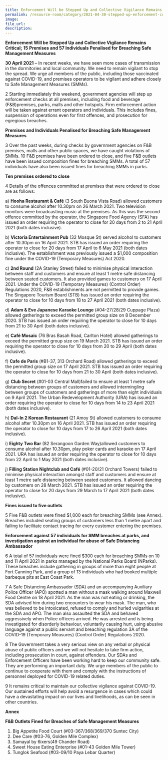 ```yaml
---  
title: Enforcement Will be Stepped Up and Collective Vigilance Remains Critical; 15 Premises and 57 Individuals Penalised for Breaching Safe Management Measures 
permalink: /resource-room/category/2021-04-30-stepped-up-enforcement-collective-vigilance
image:  
file_url:  
description:  
---  
```


**Enforcement Will be Stepped Up and Collective Vigilance Remains Critical;** **15**  **Premises and 57 Individuals Penalised for Breaching Safe Management Measures**

**30 April 2021** – In recent weeks, we have seen more cases of transmission in the dormitories and local community. We need to remain vigilant to stop the spread. We urge all members of the public, including those vaccinated against COVID-19, and premises operators to be vigilant and adhere closely to Safe Management Measures (SMMs).

2 Starting immediately this weekend, government agencies will step up enforcement checks at all premises, including food and beverage (F&amp;B)premises, parks, malls and other hotspots. Firm enforcement action will be taken against errant operators and individuals. This includes fines, suspension of operations even for first offences, and prosecution for egregious breaches.

**Premises and Individuals Penalised for Breaching Safe Management Measures**

3 Over the past weeks, during checks by government agencies on F&amp;B premises, malls and other public spaces, we have caught violations of SMMs. 10 F&amp;B premises have been ordered to close, and five F&amp;B outlets have been issued composition fines for breaching SMMs. A total of 57 individuals have also been issued fines for breaching SMMs in parks.

**Ten premises ordered to close**

4 Details of the offences committed at premises that were ordered to close are as follows:

a) **Hooha Restaurant &amp; Café** (3 South Buona Vista Road) allowed customers to consume alcohol after 10.30pm on 26 March 2021. Two television monitors were broadcasting music at the premises. As this was the second offence committed by the operator, the Singapore Food Agency (SFA) has issued an order requiring the operator to close for 20 days from 2 to 21 April 2021 (both dates inclusive).

b) **Victoria Entertainment Pub** (32 Mosque St) served alcohol to customers after 10.30pm on 16 April 2021. STB has issued an order requiring the operator to close for 20 days from 17 April to 6 May 2021 (both dates inclusive). The establishment was previously issued a $1,000 composition fine under the COVID-19 (Temporary Measures) Act 2020.

c) **2nd Round** (2A Stanley Street) failed to minimise physical interaction between staff and customers and ensure at least 1 metre safe distancing between seated customers. It also provided games to customers on 17 April 2021. Under the COVID-19 (Temporary Measures) (Control Order) Regulations 2020, F&amp;B establishments are not permitted to provide games. The Singapore Tourism Board (STB) has issued an order requiring the operator to close for 10 days from 18 to 27 April 2021 (both dates inclusive).

d) **Adam &amp; Eve Japanese Karaoke Lounge** (#04-27/28/29 Cuppage Plaza) allowed gatherings to exceed the permitted group size on 8 December 2020. STB has issued an order requiring the operator to close for 10 days from 21 to 30 April (both dates inclusive).

e) **Café Mosaic** (76 Bras Basah Road, Carlton Hotel) allowed gatherings to exceed the permitted group size on 19 March 2021. STB has issued an order requiring the operator to close for 10 days from 20 to 29 April (both dates inclusive).

f) **Cafe de Paris** (#B1-37, 313 Orchard Road) allowed gatherings to exceed the permitted group size on 17 April 2021. STB has issued an order requiring the operator to close for 10 days from 21 to 30 April (both dates inclusive).

g) **Club Secret** (#01-03 Central Mall)failed to ensure at least 1 metre safe distancing between groups of customers and allowed intermingling between groups of customers and gatherings of more than eight individuals on 9 April 2021. The Urban Redevelopment Authority (URA) has issued an order requiring the operator to close for 10 days from 14 to 23 April 2021 (both dates inclusive).

h) **Dal-In 2 Korean Restaurant** (21 Amoy St) allowed customers to consume alcohol after 10.30pm on 16 April 2021. STB has issued an order requiring the operator to close for 10 days from 17 to 26 April 2021 (both dates inclusive).

i) **Eighty Two Bar** (82 Serangoon Garden Way)allowed customers to consume alcohol after 10.30pm, play poker cards and karaoke on 17 April 2021. URA has issued an order requiring the operator to close for 10 days from 22 April to 1 May 2021 (both dates inclusive).

j) **Filling Station Nightclub and Café** (#01-20/21 Orchard Towers) failed to minimise physical interaction amongst staff and customers and ensure at least 1 metre safe distancing between seated customers. It allowed dancing by customers on 28 March 2021. STB has issued an order requiring the operator to close for 20 days from 29 March to 17 April 2021 (both dates inclusive).

**Fines issued to five outlets**

5 Five F&amp;B outlets were fined $1,000 each for breaching SMMs (see Annex). Breaches included seating groups of customers less than 1 metre apart and failing to facilitate contact tracing for every customer entering the premises.

**Enforcement against 57 individuals for SMM breaches at parks, and investigation against an individual for abuse of Safe Distancing Ambassador**

6 A total of 57 individuals were fined $300 each for breaching SMMs on 10 and 11 April 2021 in parks managed by the National Parks Board (NParks). These breaches include gathering in groups of more than eight people at Fort Canning Park, and a group of 13 individuals who had booked multiple barbeque pits at East Coast Park.

7 A Safe Distancing Ambassador (SDA) and an accompanying Auxiliary Police Officer (APO) spotted a man without a mask walking around Maxwell Food Centre on 18 April 2021. As the man was not eating or drinking, the SDA advised him during two encounters to wear his mask. The man, who was believed to be intoxicated, refused to comply and hurled vulgarities at the SDA and APO. The man also assaulted the SDA and behaved aggressively when Police officers arrived. He was arrested and is being investigated for disorderly behaviour, voluntarily causing hurt, using abusive language against a public servant and breaching regulation 3A of the COVID-19 (Temporary Measures) (Control Order) Regulations 2020.

8 The Government takes a very serious view on any verbal or physical abuse of public officers and we will not hesitate to take firm action, including prosecution in court, against offenders. Our SDAs and Enforcement Officers have been working hard to keep our community safe. They are performing an important duty. We urge members of the public to continue to cooperate with them and comply with the instructions of personnel deployed for COVID-19 related duties.

9 It remains critical to maintain our collective vigilance against COVID-19. Our sustained efforts will help avoid a resurgence in cases which could have a devastating impact on our lives and livelihoods, as can be seen in other countries.



**Annex**

**F&amp;B Outlets Fined for Breaches of Safe Management Measures**

1. Big Appetite Food Court (#03-367/368/369/370 Suntec City)
2. Dee Care (#03-76, Golden Mile Complex)
3. Samayal by 6ixers(49 Chander Road)
4. Sweet House Eating Enterprise (#01-43 Golden Mile Tower)
5. Tunglok Seafood (#03-09/10 Paya Lebar Quarter)

